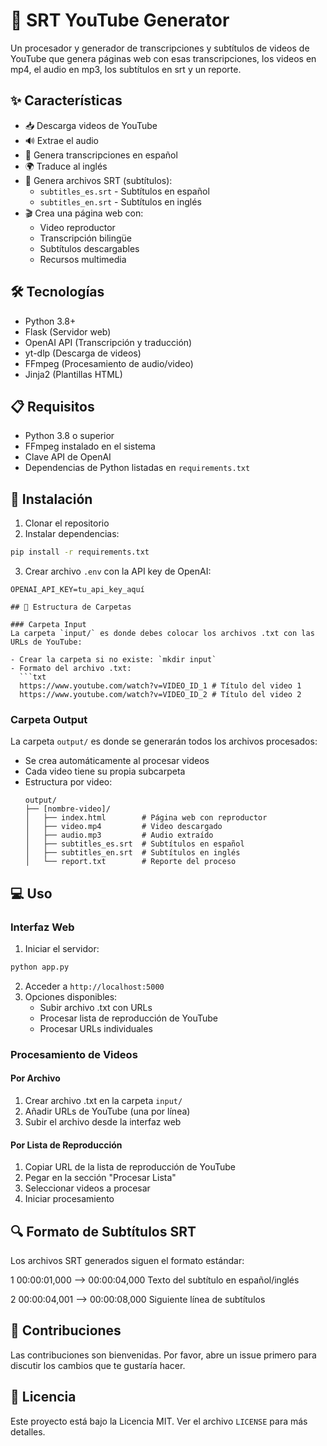 # 🎥 SRT YouTube Generator

Un procesador y generador de transcripciones y subtítulos de videos de YouTube que genera páginas web con esas transcripciones, los videos en mp4, el audio en mp3, los subtítulos en srt y un reporte.

## ✨ Características

- 📥 Descarga videos de YouTube
- 🔊 Extrae el audio
- 📝 Genera transcripciones en español
- 🌍 Traduce al inglés
- 🎯 Genera archivos SRT (subtítulos):
  - `subtitles_es.srt` - Subtítulos en español
  - `subtitles_en.srt` - Subtítulos en inglés
- 🎬 Crea una página web con:
  - Video reproductor
  - Transcripción bilingüe
  - Subtítulos descargables
  - Recursos multimedia

## 🛠️ Tecnologías

- Python 3.8+
- Flask (Servidor web)
- OpenAI API (Transcripción y traducción)
- yt-dlp (Descarga de videos)
- FFmpeg (Procesamiento de audio/video)
- Jinja2 (Plantillas HTML)

## 📋 Requisitos

- Python 3.8 o superior
- FFmpeg instalado en el sistema
- Clave API de OpenAI
- Dependencias de Python listadas en `requirements.txt`

## 🚀 Instalación

1. Clonar el repositorio
2. Instalar dependencias:

```bash
pip install -r requirements.txt
```
3. Crear archivo `.env` con la API key de OpenAI:
```env
OPENAI_API_KEY=tu_api_key_aquí

## 📁 Estructura de Carpetas

### Carpeta Input
La carpeta `input/` es donde debes colocar los archivos .txt con las URLs de YouTube:

- Crear la carpeta si no existe: `mkdir input`
- Formato del archivo .txt:
  ```txt
  https://www.youtube.com/watch?v=VIDEO_ID_1 # Título del video 1
  https://www.youtube.com/watch?v=VIDEO_ID_2 # Título del video 2
  ```

### Carpeta Output
La carpeta `output/` es donde se generarán todos los archivos procesados:

- Se crea automáticamente al procesar videos
- Cada video tiene su propia subcarpeta
- Estructura por video:
  ```
  output/
  ├── [nombre-video]/
  │   ├── index.html        # Página web con reproductor
  │   ├── video.mp4         # Video descargado
  │   ├── audio.mp3         # Audio extraído
  │   ├── subtitles_es.srt  # Subtítulos en español
  │   ├── subtitles_en.srt  # Subtítulos en inglés
  │   └── report.txt        # Reporte del proceso
  ```

## 💻 Uso

### Interfaz Web

1. Iniciar el servidor:
```bash
python app.py
```
2. Acceder a `http://localhost:5000`
3. Opciones disponibles:
   - Subir archivo .txt con URLs
   - Procesar lista de reproducción de YouTube
   - Procesar URLs individuales

### Procesamiento de Videos

#### Por Archivo
1. Crear archivo .txt en la carpeta `input/`
2. Añadir URLs de YouTube (una por línea)
3. Subir el archivo desde la interfaz web

#### Por Lista de Reproducción
1. Copiar URL de la lista de reproducción de YouTube
2. Pegar en la sección "Procesar Lista"
3. Seleccionar videos a procesar
4. Iniciar procesamiento

## 🔍 Formato de Subtítulos SRT

Los archivos SRT generados siguen el formato estándar:

1
00:00:01,000 --> 00:00:04,000
Texto del subtítulo en español/inglés

2
00:00:04,001 --> 00:00:08,000
Siguiente línea de subtítulos

## 🤝 Contribuciones

Las contribuciones son bienvenidas. Por favor, abre un issue primero para discutir los cambios que te gustaría hacer.

## 📄 Licencia

Este proyecto está bajo la Licencia MIT. Ver el archivo `LICENSE` para más detalles.


